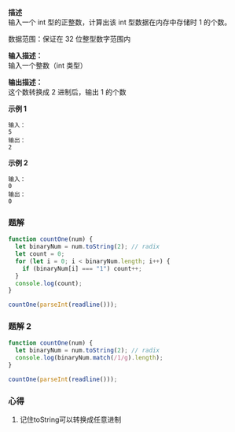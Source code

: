 **描述**  
输入一个 int 型的正整数，计算出该 int 型数据在内存中存储时 1 的个数。

数据范围：保证在 32 位整型数字范围内 <br>

**输入描述：**  
输入一个整数（int 类型）

**输出描述：**  
这个数转换成 2 进制后，输出 1 的个数

**示例 1**

```
输入：
5
输出：
2
```

**示例 2**

```
输入：
0
输出：
0
```

### 题解

```js
function countOne(num) {
  let binaryNum = num.toString(2); // radix
  let count = 0;
  for (let i = 0; i < binaryNum.length; i++) {
    if (binaryNum[i] === "1") count++;
  }
  console.log(count);
}

countOne(parseInt(readline()));
```

### 题解 2

```js
function countOne(num) {
  let binaryNum = num.toString(2); // radix
  console.log(binaryNum.match(/1/g).length);
}

countOne(parseInt(readline()));
```

### 心得

1. 记住toString可以转换成任意进制
